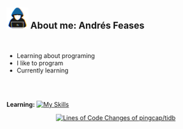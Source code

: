 ## <picture><img src = "https://github.com/0xAbdulKhalid/0xAbdulKhalid/raw/main/assets/mdImages/about_me.gif" width = 50px></picture> **About me: Andrés Feases**

<br>

- Learning about programing
- I like to program
- Currently learning 

<br><br>

**Learning:**
[![My Skills](https://skillicons.dev/icons?i=python,java,mysql,&perline=3)](https://skillicons.dev)

<a href="https://next.ossinsight.io/widgets/official/analyze-repo-loc-per-month?repo_id=41986369" target="_blank" style="display: block" align="center">
  <picture>
    <source media="(prefers-color-scheme: dark)" srcset="https://next.ossinsight.io/widgets/official/analyze-repo-loc-per-month/thumbnail.png?repo_id=41986369&image_size=auto&color_scheme=dark" width="721" height="auto">
    <img alt="Lines of Code Changes of pingcap/tidb" src="https://next.ossinsight.io/widgets/official/analyze-repo-loc-per-month/thumbnail.png?repo_id=41986369&image_size=auto&color_scheme=light" width="721" height="auto">
  </picture>
</a>


